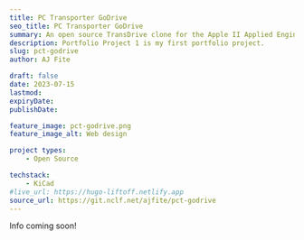 ```yaml
---
title: PC Transporter GoDrive
seo_title: PC Transporter GoDrive
summary: An open source TransDrive clone for the Apple II Applied Engineering PC Transporter
description: Portfolio Project 1 is my first portfolio project.
slug: pct-godrive
author: AJ Fite

draft: false
date: 2023-07-15
lastmod: 
expiryDate: 
publishDate: 

feature_image: pct-godrive.png
feature_image_alt: Web design

project types: 
    - Open Source

techstack:
    - KiCad
#live_url: https://hugo-liftoff.netlify.app
source_url: https://git.nclf.net/ajfite/pct-godrive
---
```


Info coming soon!